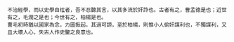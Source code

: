     不治經學，而以史學自炫者，吾不忍聽其言，以其多流於奸詐也。古者有之，曹孟德是也；近世有之，毛潤之是也；今世有之，柏楊是也。
    曹毛初時猶以國家為念，力圖振起，其過可諒，至於柏楊，則惟小人偷奸謀利也，不獨謀利，又且大壞人心，失古人作史鑒之良意也。

